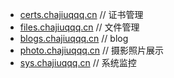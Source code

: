 - [certs.chajiuqqq.cn](https://certs.chajiuqqq.cn/) // 证书管理
- [files.chajiuqqq.cn](https://files.chajiuqqq.cn/files/) // 文件管理
- [blogs.chajiuqqq.cn](https://blogs.chajiuqqq.cn/) // blog
- [photo.chajiuqqq.cn](https://photo.chajiuqqq.cn/admin) // 摄影照片展示
- [sys.chajiuqqq.cn](https://sys.chajiuqqq.cn/) // 系统监控
